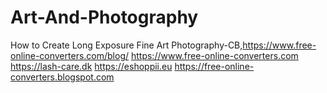 Art-And-Photography
===================

How to Create Long Exposure Fine Art Photography-CB,https://www.free-online-converters.com/blog/
https://www.free-online-converters.com
https://lash-care.dk
https://eshoppii.eu
https://free-online-converters.blogspot.com
